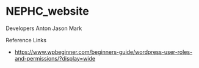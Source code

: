 # NEPHC_website
Developers
Anton
Jason 
Mark

Reference Links
* https://www.wpbeginner.com/beginners-guide/wordpress-user-roles-and-permissions/?display=wide
